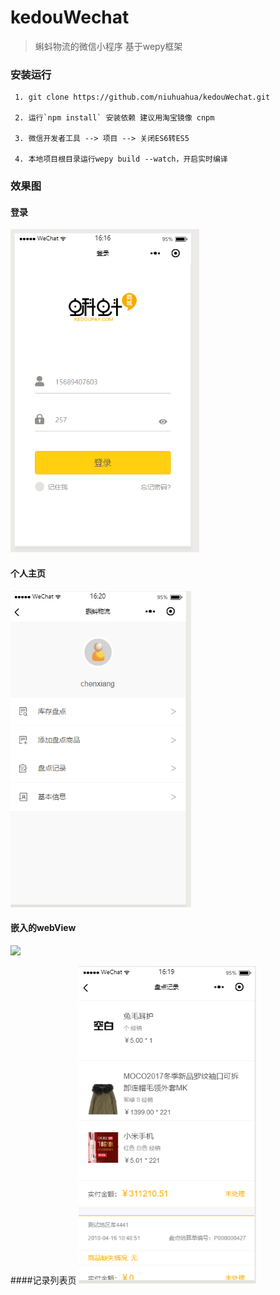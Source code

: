 # kedouWechat
> 蝌蚪物流的微信小程序 基于wepy框架
### 安装运行
```
 1. git clone https://github.com/niuhuahua/kedouWechat.git

 2. 运行`npm install` 安装依赖 建议用淘宝镜像 cnpm

 3. 微信开发者工具 --> 项目 --> 关闭ES6转ES5

 4. 本地项目根目录运行wepy build --watch，开启实时编译

```
### 效果图
 #### 登录

 ![](./imgView/login.png)
 
 #### 个人主页
 
 ![](./imgView/member.png)
 
 #### 嵌入的webView
 
 ![](./imgView/webView.png)
 
 ####记录列表页
 ![](./imgView/list.png)
